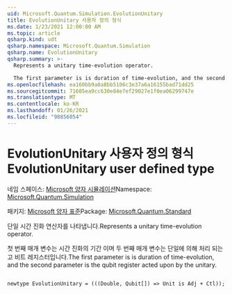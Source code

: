 ```yaml
---
uid: Microsoft.Quantum.Simulation.EvolutionUnitary
title: EvolutionUnitary 사용자 정의 형식
ms.date: 1/23/2021 12:00:00 AM
ms.topic: article
qsharp.kind: udt
qsharp.namespace: Microsoft.Quantum.Simulation
qsharp.name: EvolutionUnitary
qsharp.summary: >-
  Represents a unitary time-evolution operator.

  The first parameter is is duration of time-evolution, and the second parameter is the qubit register acted upon by the unitary.
ms.openlocfilehash: ea160bb9a0a8bb5106c3e37a6a16155bad71dd25
ms.sourcegitcommit: 71605ea9cc630e84e7ef29027e1f0ea06299747e
ms.translationtype: MT
ms.contentlocale: ko-KR
ms.lasthandoff: 01/26/2021
ms.locfileid: "98856054"
---
```

# <a name="evolutionunitary-user-defined-type"></a><span data-ttu-id="c7fe7-102">EvolutionUnitary 사용자 정의 형식</span><span class="sxs-lookup"><span data-stu-id="c7fe7-102">EvolutionUnitary user defined type</span></span>

<span data-ttu-id="c7fe7-103">네임 스페이스: [Microsoft 양자 시뮬레이션](xref:Microsoft.Quantum.Simulation)</span><span class="sxs-lookup"><span data-stu-id="c7fe7-103">Namespace: [Microsoft.Quantum.Simulation](xref:Microsoft.Quantum.Simulation)</span></span>

<span data-ttu-id="c7fe7-104">패키지: [Microsoft 양자 표준](https://nuget.org/packages/Microsoft.Quantum.Standard)</span><span class="sxs-lookup"><span data-stu-id="c7fe7-104">Package: [Microsoft.Quantum.Standard](https://nuget.org/packages/Microsoft.Quantum.Standard)</span></span>


<span data-ttu-id="c7fe7-105">단일 시간 진화 연산자를 나타냅니다.</span><span class="sxs-lookup"><span data-stu-id="c7fe7-105">Represents a unitary time-evolution operator.</span></span>

<span data-ttu-id="c7fe7-106">첫 번째 매개 변수는 시간 진화의 기간 이며 두 번째 매개 변수는 단일에 의해 처리 되는 고 비트 레지스터입니다.</span><span class="sxs-lookup"><span data-stu-id="c7fe7-106">The first parameter is is duration of time-evolution, and the second parameter is the qubit register acted upon by the unitary.</span></span>

```qsharp

newtype EvolutionUnitary = (((Double, Qubit[]) => Unit is Adj + Ctl));
```

